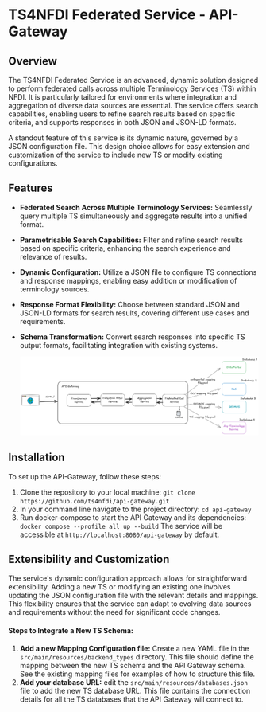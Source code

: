 # TS4NFDI Federated Service - API-Gateway

## Overview

The TS4NFDI Federated Service is an advanced, dynamic solution designed to perform federated calls across multiple Terminology Services (TS) within NFDI. It is particularly tailored for environments where integration and aggregation of diverse data sources are essential. The service offers search capabilities, enabling users to refine search results based on specific criteria, and supports responses in both JSON and JSON-LD formats.

A standout feature of this service is its dynamic nature, governed by a JSON configuration file. This design choice allows for easy extension and customization of the service to include new TS or modify existing configurations.

## Features

- **Federated Search Across Multiple Terminology Services:** Seamlessly query multiple TS simultaneously and aggregate results into a unified format.
- **Parametrisable Search Capabilities:** Filter and refine search results based on specific criteria, enhancing the search experience and relevance of results.
- **Dynamic Configuration:** Utilize a JSON file to configure TS connections and response mappings, enabling easy addition or modification of terminology sources.
- **Response Format Flexibility:** Choose between standard JSON and JSON-LD formats for search results, covering different use cases and requirements.
- **Schema Transformation:** Convert search responses into specific TS output formats, facilitating integration with existing systems.

  
  ![api gateway diagram](./documentation/assets/architecture.png)

## Installation

To set up the API-Gateway, follow these steps:

1. Clone the repository to your local machine:
   `git clone https://github.com/ts4nfdi/api-gateway.git`
2. In your command line navigate to the project directory:
   `cd api-gateway`
3. Run docker-compose to start the API Gateway and its dependencies:
   `docker compose --profile all up --build`
The service will be accessible at `http://localhost:8080/api-gateway` by default.

## Extensibility and Customization

The service's dynamic configuration approach allows for straightforward extensibility. Adding a new TS or modifying an existing one involves updating the JSON configuration file with the relevant details and mappings. This flexibility ensures that the service can adapt to evolving data sources and requirements without the need for significant code changes.

#### Steps to Integrate a New TS Schema:

1. **Add a new Mapping Configuration file:** Create a new YAML file in the `src/main/resources/backend_types` directory. This file should define the mapping between the new TS schema and the API Gateway schema. See the existing mapping files for examples of how to structure this file.
2. **Add your database URL:** edit the `src/main/resources/databases.json` file to add the new TS database URL. This file contains the connection details for all the TS databases that the API Gateway will connect to.
